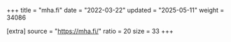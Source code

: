 +++
title = "mha.fi"
date = "2022-03-22"
updated = "2025-05-11"
weight = 34086

[extra]
source = "https://mha.fi/"
ratio = 20
size = 33
+++
